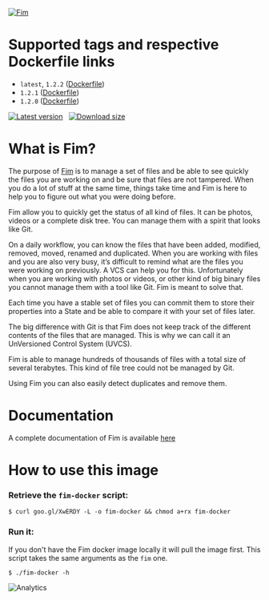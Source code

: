 [![Fim](http://evrignaud.github.io/fim/images/icons/fim-96.png)](https://github.com/evrignaud/fim)

# Supported tags and respective Dockerfile links

* `latest`, `1.2.2` ([Dockerfile](https://github.com/evrignaud/fim/blob/1.2.2/Dockerfile))
* `1.2.1` ([Dockerfile](https://github.com/evrignaud/fim/blob/1.2.1/Dockerfile))
* `1.2.0` ([Dockerfile](https://github.com/evrignaud/fim/blob/1.2.0/Dockerfile))

[![Latest version](https://images.microbadger.com/badges/version/evrignaud/fim.svg)](https://microbadger.com/images/evrignaud/fim) &nbsp; [![Download size](https://images.microbadger.com/badges/image/evrignaud/fim.svg)](https://microbadger.com/images/evrignaud/fim)

# What is Fim?

The purpose of [Fim](https://github.com/evrignaud/fim) is to manage a set of files and be able to see quickly the files you are working on and be sure that files are not tampered.
When you do a lot of stuff at the same time, things take time and Fim is here to help you to figure out what you were doing before.

Fim allow you to quickly get the status of all kind of files. It can be photos, videos or a complete disk tree. You can manage them with a spirit that looks like Git.

On a daily workflow, you can know the files that have been added, modified, removed, moved, renamed and duplicated. When you are working with files and you are also very busy, it’s difficult to remind what are the files you were working on previously. A VCS can help you for this. Unfortunately when you are working with photos or videos, or other kind of big binary files you cannot manage them with a tool like Git.
Fim is meant to solve that.

Each time you have a stable set of files you can commit them to store their properties into a State and be able to compare it with your set of files later.

The big difference with Git is that Fim does not keep track of the different contents of the files that are managed.
This is why we can call it an UnVersioned Control System (UVCS).

Fim is able to manage hundreds of thousands of files with a total size of several terabytes. This kind of file tree could not be managed by Git.

Using Fim you can also easily detect duplicates and remove them.

# Documentation

A complete documentation of Fim is available [here](http://evrignaud.github.io/fim)

# How to use this image

### Retrieve the `fim-docker` script:

    $ curl goo.gl/XwERDY -L -o fim-docker && chmod a+rx fim-docker

### Run it:
If you don't have the Fim docker image locally it will pull the image first.
This script takes the same arguments as the `fim` one.

    $ ./fim-docker -h


![Analytics](https://ga-beacon.appspot.com/UA-78135040-1/evrignaud/fim?pixel)

